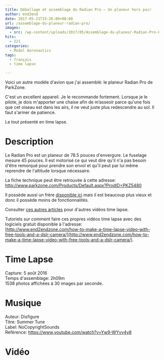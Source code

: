 ```yaml
---
title: Déballage et assemblage du Radian Pro – Un planeur hors pair
author: end2end
date: 2017-05-21T15:26:00+00:00
url: /assemblage-du-planeur-radian-pro/
images:
  - src: /wp-content/uploads/2017/05/Assemblage-du-planeur-Radian-Pro-Featured-image.jpg
hits:
  - 221
categories:
  - Model Aeronautics
tags:
  - français
  - time lapse

---
```

Voici un autre modèle d'avion que j'ai assemblé: le planeur Radian Pro de ParkZone.

C'est un excellent appareil. Je le recommande fortement. Lorsque je le pilote, je dois m'apporter une chaise afin de m’asseoir parce qu'une fois que cet oiseau est dans les airs, il ne veut juste plus redescendre au sol. Il faut s'armer de patience.

Le tout présenté en time lapse.

<!--more-->

# Description

Le Radian Pro est un planeur de 78.5 pouces d'envergure. Le fuselage mesure 45 pouces.&nbsp;Il est motorisé ce qui veut dire qu'il n'a pas besoin d'être remorqué pour prendre son envol et qu'il peut par lui même reprendre de l'altitude lorsque nécessaire.

La fiche technique peut être retrouvée à cette adresse: <http://www.parkzone.com/Products/Default.aspx?ProdID=PKZ5480>

Il possède aussi un frère [disponible ici](http://www.parkzone.com/Products/Default.aspx?ProdID=PKZ4700)&nbsp;mais il est beaucoup plus vieux et donc il possède moins de fonctionnalités.

Consulter [ces autres articles](/tag/time-lapse/)&nbsp;pour d'autres vidéos time lapse.

Tutoriels sur comment faire ces propres vidéos time lapse avec des logiciels gratuit disponible à l'adresse:  
[http://www.end2endzone.com/how-to-make-a-time-lapse-video-with-free-tools-and-a-dslr-camera/](http://www.end2endzone.com/how-to-make-a-time-lapse-video-with-free-tools-and-a-dslr-camera/).

# Time Lapse

Capture: 5 août 2016  
Temps d'assemblage: 2h09m  
1538 photos affichées à 30 images par seconde.

# Musique

Auteur: Disfigure  
Titre: Summer Tune  
Label: NoCopyrightSounds  
Reférence: <https://www.youtube.com/watch?v=Yw9-WYvv4y8>

# Vidéo
